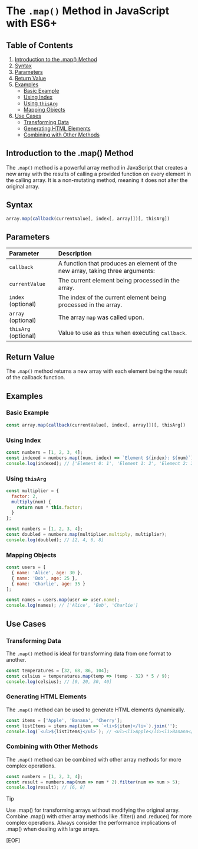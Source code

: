 # The `.map()` Method in JavaScript with ES6+

## Table of Contents

1. [Introduction to the .map() Method](#introduction-to-the-map-method)
2. [Syntax](#syntax)
3. [Parameters](#parameters)
4. [Return Value](#return-value)
5. [Examples](#examples)
    - [Basic Example](#basic-example)
    - [Using Index](#using-index)
    - [Using `thisArg`](#using-thisarg)
    - [Mapping Objects](#mapping-objects)
6. [Use Cases](#use-cases)
    - [Transforming Data](#transforming-data)
    - [Generating HTML Elements](#generating-html-elements)
    - [Combining with Other Methods](#combining-with-other-methods)

## Introduction to the .map() Method

The `.map()` method is a powerful array method in JavaScript that creates a new array with the results of calling a provided function on every element in the calling array. It is a non-mutating method, meaning it does not alter the original array.

## Syntax

```javascript
array.map(callback(currentValue[, index[, array]])[, thisArg])
```

## Parameters

| Parameter | Description |
|:----------|:------------|
| `callback` | A function that produces an element of the new array, taking three arguments: |
| `currentValue` | The current element being processed in the array. |
| `index` (optional) | The index of the current element being processed in the array. |
| `array` (optional) | The array `map` was called upon. |
| `thisArg` (optional) | Value to use as `this` when executing `callback`. |

## Return Value

The `.map()` method returns a new array with each element being the result of the callback function.

## Examples

### Basic Example

```javascript
const array.map(callback(currentValue[, index[, array]])[, thisArg])
```

### Using Index

```javascript
const numbers = [1, 2, 3, 4];
const indexed = numbers.map((num, index) => `Element ${index}: ${num}`);
console.log(indexed); // ['Element 0: 1', 'Element 1: 2', 'Element 2: 3', 'Element 3: 4']
```

### Using `thisArg`

```javascript
const multiplier = {
  factor: 2,
  multiply(num) {
    return num * this.factor;
  }
};

const numbers = [1, 2, 3, 4];
const doubled = numbers.map(multiplier.multiply, multiplier);
console.log(doubled); // [2, 4, 6, 8]
```

### Mapping Objects

```javascript
const users = [
  { name: 'Alice', age: 30 },
  { name: 'Bob', age: 25 },
  { name: 'Charlie', age: 35 }
];

const names = users.map(user => user.name);
console.log(names); // ['Alice', 'Bob', 'Charlie']
```

## Use Cases

### Transforming Data

The `.map()` method is ideal for transforming data from one format to another.

```javascript
const temperatures = [32, 68, 86, 104];
const celsius = temperatures.map(temp => (temp - 32) * 5 / 9);
console.log(celsius); // [0, 20, 30, 40]
```

### Generating HTML Elements

The `.map()` method can be used to generate HTML elements dynamically.

```javascript
const items = ['Apple', 'Banana', 'Cherry'];
const listItems = items.map(item => `<li>${item}</li>`).join('');
console.log(`<ul>${listItems}</ul>`); // <ul><li>Apple</li><li>Banana</li><li>Cherry</li></ul>
```

### Combining with Other Methods

The `.map()` method can be combined with other array methods for more complex operations.

```javascript
const numbers = [1, 2, 3, 4];
const result = numbers.map(num => num * 2).filter(num => num > 5);
console.log(result); // [6, 8]
```

> [!TIP]
>
> Use .map() for transforming arrays without modifying the original array.
> Combine .map() with other array methods like .filter() and .reduce() for more complex operations.
> Always consider the performance implications of .map() when dealing with large arrays.

[EOF]
